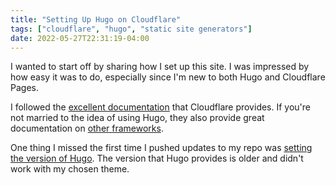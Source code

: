 ```yaml
---
title: "Setting Up Hugo on Cloudflare"
tags: ["cloudflare", "hugo", "static site generators"]
date: 2022-05-27T22:31:19-04:00
---
```


I wanted to start off by sharing how I set up this site. I was impressed by how easy it was to do, especially since I'm new to both Hugo and Cloudflare Pages.

I followed the [excellent documentation](https://developers.cloudflare.com/pages/framework-guides/deploy-a-hugo-site/) that Cloudflare provides. If you're not married to the idea of using Hugo, they also provide great documentation on [other frameworks](https://developers.cloudflare.com/pages/framework-guides/).

One thing I missed the first time I pushed updates to my repo was [setting the version of Hugo](https://developers.cloudflare.com/pages/framework-guides/deploy-a-hugo-site/#using-a-specific-hugo-version). The version that Hugo provides is older and didn't work with my chosen theme.


